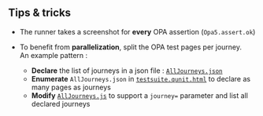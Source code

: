 ## Tips & tricks

* The runner takes a screenshot for **every** OPA assertion (`Opa5.assert.ok`)

* To benefit from **parallelization**, split the OPA test pages per journey.<br> An example pattern :
  - **Declare** the list of journeys in a json file : [`AllJourneys.json`](https://github.com/ArnaudBuchholz/training-ui5con18-opa/blob/main/webapp/test/integration/AllJourneys.json)
  - **Enumerate** `AllJourneys.json` in [`testsuite.qunit.html`](https://github.com/ArnaudBuchholz/training-ui5con18-opa/blob/main/webapp/test/testsuite.qunit.html#L16) to declare as many pages as journeys
  - **Modify** [`AllJourneys.js`](https://github.com/ArnaudBuchholz/training-ui5con18-opa/blob/main/webapp/test/integration/init.js#L22) to support a `journey=` parameter and list all declared journeys

